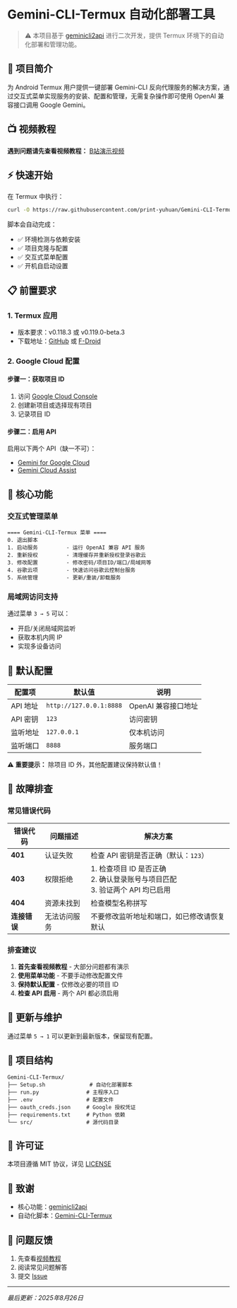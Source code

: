 # Gemini-CLI-Termux 自动化部署工具

> ⚠️ 本项目基于 [geminicli2api](https://github.com/gzzhongqi/geminicli2api) 进行二次开发，提供 Termux 环境下的自动化部署和管理功能。

## 📌 项目简介

为 Android Termux 用户提供一键部署 Gemini-CLI 反向代理服务的解决方案，通过交互式菜单实现服务的安装、配置和管理，无需复杂操作即可使用 OpenAI 兼容接口调用 Google Gemini。

## 📺 视频教程

**遇到问题请先查看视频教程：** [B站演示视频](https://b23.tv/JKAqkEv)

## ⚡ 快速开始

在 Termux 中执行：

```bash
curl -O https://raw.githubusercontent.com/print-yuhuan/Gemini-CLI-Termux/main/Setup.sh && bash Setup.sh
```

脚本会自动完成：
- ✅ 环境检测与依赖安装
- ✅ 项目克隆与配置
- ✅ 交互式菜单配置
- ✅ 开机自启动设置

## 📋 前置要求

### 1. Termux 应用
- 版本要求：v0.118.3 或 v0.119.0-beta.3
- 下载地址：[GitHub](https://github.com/termux/termux-app/releases) 或 [F-Droid](https://f-droid.org/packages/com.termux)

### 2. Google Cloud 配置

#### 步骤一：获取项目 ID
1. 访问 [Google Cloud Console](https://accounts.google.com/v3/signin/accountchooser?continue=https%3A%2F%2Fconsole.cloud.google.com%2Fwelcome%3Fhl=zh_CN&service=cloudconsole&flowName=GlifWebSignIn&flowEntry=AccountChooser)
2. 创建新项目或选择现有项目
3. 记录项目 ID

#### 步骤二：启用 API
启用以下两个 API（缺一不可）：
- [Gemini for Google Cloud](https://accounts.google.com/v3/signin/accountchooser?continue=https%3A%2F%2Fconsole.cloud.google.com%2Fapis%2Flibrary%2Fcloudaicompanion.googleapis.com%3Fhl=zh_CN&service=cloudconsole&flowName=GlifWebSignIn&flowEntry=AccountChooser)
- [Gemini Cloud Assist](https://accounts.google.com/v3/signin/accountchooser?continue=https%3A%2F%2Fconsole.cloud.google.com%2Fapis%2Fapi%2Fgeminicloudassist.googleapis.com%3Fhl=zh_CN&service=cloudconsole&flowName=GlifWebSignIn&flowEntry=AccountChooser)

## 🎯 核心功能

### 交互式管理菜单

```
==== Gemini-CLI-Termux 菜单 ====
0. 退出脚本
1. 启动服务         - 运行 OpenAI 兼容 API 服务
2. 重新授权         - 清理缓存并重新授权登录谷歌云
3. 修改配置         - 修改密码/项目ID/端口/局域网等
4. 谷歌云项         - 快速访问谷歌云控制台服务
5. 系统管理         - 更新/重装/卸载服务
```

### 局域网访问支持

通过菜单 `3 → 5` 可以：
- 开启/关闭局域网监听
- 获取本机内网 IP
- 实现多设备访问

## 🔧 默认配置

| 配置项 | 默认值 | 说明 |
|-------|--------|------|
| API 地址 | `http://127.0.0.1:8888` | OpenAI 兼容接口地址 |
| API 密钥 | `123` | 访问密钥 |
| 监听地址 | `127.0.0.1` | 仅本机访问 |
| 监听端口 | `8888` | 服务端口 |

⚠️ **重要提示：** 除项目 ID 外，其他配置建议保持默认值！

## 🐛 故障排查

### 常见错误代码

| 错误代码 | 问题描述 | 解决方案 |
|---------|---------|---------|
| **401** | 认证失败 | 检查 API 密钥是否正确（默认：`123`） |
| **403** | 权限拒绝 | 1. 检查项目 ID 是否正确<br>2. 确认登录账号与项目匹配<br>3. 验证两个 API 均已启用 |
| **404** | 资源未找到 | 检查模型名称拼写 |
| **连接错误** | 无法访问服务 | 不要修改监听地址和端口，如已修改请恢复默认 |

### 排查建议

1. **首先查看视频教程** - 大部分问题都有演示
2. **使用菜单功能** - 不要手动修改配置文件
3. **保持默认配置** - 仅修改必要的项目 ID
4. **检查 API 启用** - 两个 API 都必须启用

## 🔄 更新与维护

通过菜单 `5 → 1` 可以更新到最新版本，保留现有配置。

## 📝 项目结构

```
Gemini-CLI-Termux/
├── Setup.sh              # 自动化部署脚本
├── run.py               # 主程序入口
├── .env                 # 配置文件
├── oauth_creds.json     # Google 授权凭证
├── requirements.txt     # Python 依赖
└── src/                 # 源代码目录
```

## 📄 许可证

本项目遵循 MIT 协议，详见 [LICENSE](./LICENSE)

## 🙏 致谢

- 核心功能：[geminicli2api](https://github.com/gzzhongqi/geminicli2api)
- 自动化脚本：[Gemini-CLI-Termux](https://github.com/print-yuhuan/Gemini-CLI-Termux)

## 📮 问题反馈

1. 先查看[视频教程](https://b23.tv/JKAqkEv)
2. 阅读常见问题解答
3. 提交 [Issue](https://github.com/print-yuhuan/Gemini-CLI-Termux/issues)

---

*最后更新：2025年8月26日*
